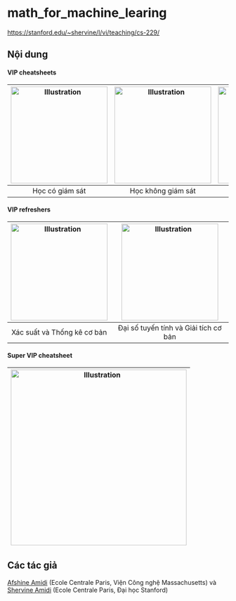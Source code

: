 # math_for_machine_learing
https://stanford.edu/~shervine/l/vi/teaching/cs-229/

## Nội dung
#### VIP cheatsheets
|<a href="https://github.com/afshinea/stanford-cs-229-machine-learning/blob/master/vi/cheatsheet-supervised-learning.pdf"><img src="https://stanford.edu/~shervine/teaching/cs-229/illustrations/cover/vi-001.png?" alt="Illustration" width="220px"/></a>|<a href="https://github.com/afshinea/stanford-cs-229-machine-learning/blob/master/vi/cheatsheet-unsupervised-learning.pdf"><img src="https://stanford.edu/~shervine/teaching/cs-229/illustrations/cover/vi-002.png" alt="Illustration" width="220px"/></a>|<a href="https://github.com/afshinea/stanford-cs-229-machine-learning/blob/master/vi/cheatsheet-deep-learning.pdf"><img src="https://stanford.edu/~shervine/teaching/cs-229/illustrations/cover/vi-003.png" alt="Illustration" width="220px"/></a>|<a href="https://github.com/afshinea/stanford-cs-229-machine-learning/blob/master/vi/cheatsheet-machine-learning-tips-and-tricks.pdf"><img src="https://stanford.edu/~shervine/teaching/cs-229/illustrations/cover/vi-004.png" alt="Illustration" width="220px"/></a>|
|:--:|:--:|:--:|:--:|
|Học có giám sát|Học không giám sát|Học sâu|Các mẹo và thủ thuật|

#### VIP refreshers
|<a href="https://github.com/afshinea/stanford-cs-229-machine-learning/blob/master/vi/refresher-probabilities-statistics.pdf"><img src="https://stanford.edu/~shervine/teaching/cs-229/illustrations/cover/vi-005.png" alt="Illustration" width="220px"/></a>|<a href="https://github.com/afshinea/stanford-cs-229-machine-learning/blob/master/vi/refresher-algebra-calculus.pdf"><img src="https://stanford.edu/~shervine/teaching/cs-229/illustrations/cover/vi-006.png#1" alt="Illustration" width="220px"/></a>|
|:--:|:--:|
|Xác suất và Thống kê cơ bản|Đại số tuyến tính và Giải tích cơ bản|


#### Super VIP cheatsheet
|<a href="https://github.com/afshinea/stanford-cs-229-machine-learning/blob/master/vi/super-cheatsheet-machine-learning.pdf"><img src="https://stanford.edu/~shervine/teaching/cs-229/illustrations/cover/vi-007.png" alt="Illustration" width="400px"/></a>|
|---|


## Các tác giả
[Afshine Amidi](https://twitter.com/afshinea) (Ecole Centrale Paris, Viện Công nghệ Massachusetts) và [Shervine Amidi](https://twitter.com/shervinea) (Ecole Centrale Paris, Đại học Stanford)
